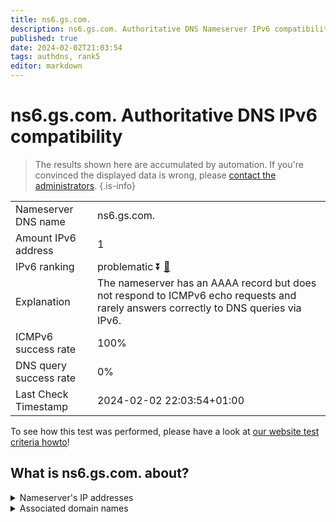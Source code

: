 ```yaml
---
title: ns6.gs.com.
description: ns6.gs.com. Authoritative DNS Nameserver IPv6 compatibility
published: true
date: 2024-02-02T21:03:54
tags: authdns, rank5
editor: markdown
---
```


# ns6.gs.com. Authoritative DNS IPv6 compatibility

> The results shown here are accumulated by automation. If you're convinced the displayed data is wrong, please [contact the administrators](/howto/chat). 
{.is-info}




|   |   |
| - | - |
| Nameserver DNS name | ns6.gs.com.
| Amount IPv6 address | 1
| IPv6 ranking | problematic :arrow_double_down: [🔗](/howto/ranking) |
| Explanation | The nameserver has an AAAA record but does not respond to ICMPv6 echo requests and rarely answers correctly to DNS queries via IPv6. |
| ICMPv6 success rate | 100%|
| DNS query success rate | 0% |
| Last Check Timestamp | 2024-02-02 22:03:54+01:00 |

To see how this test was performed, please have a look at [our website test criteria howto](/howto/testcriteria/authdns)!


## What is ns6.gs.com. about?




<details>
<summary>Nameserver's IP addresses</summary>

2620:4d:4000:6259:7:5:0:3

</details>



<details>
<summary>Associated domain names</summary>

www.goldmansachs.com

</details>
